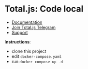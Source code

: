 # Total.js: Code local

- [Documentation](https://docs.totaljs.com)
- [Join Total.js Telegram](https://t.me/totaljs)
- [Support](https://www.totaljs.com/support/)

__Instructions__:

- clone this project
- edit `docker-compose.yaml`
- run `docker compose up -d`